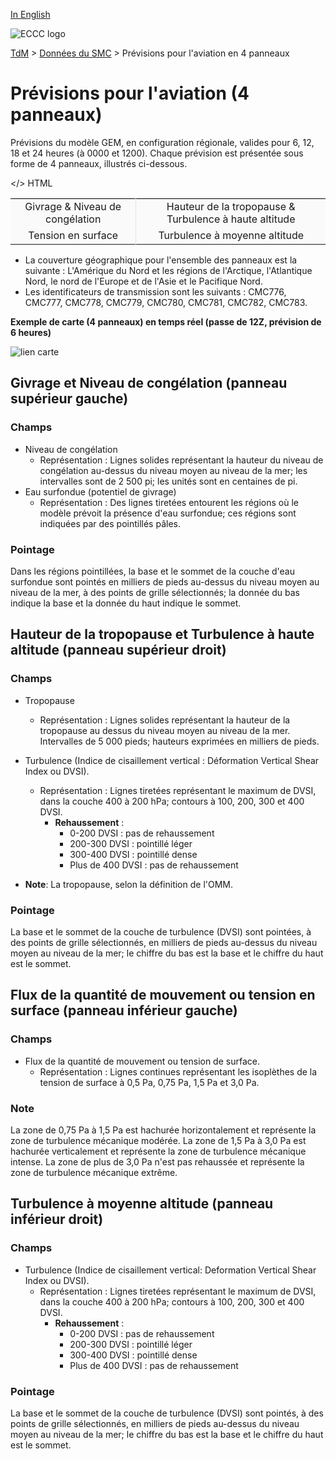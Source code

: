 [In English](aviation-package_en.md)

![ECCC logo](../../img_eccc-logo.png)

[TdM](../../readme_fr.md) > [Données du SMC](../readme_fr.md) > Prévisions pour l'aviation en 4 panneaux


# Prévisions pour l'aviation (4 panneaux)

Prévisions du modèle GEM, en configuration régionale, valides pour 6, 12, 18 et 24 heures (à 0000 et 1200). Chaque prévision est présentée sous forme de 4 panneaux, illustrés ci-dessous.

</> HTML
<table style="table-layout: fixed;text-align:center;vertical-align:top;border-width:1px" class="table table-striped table-hover">
   <tbody>
      <tr style="
         background-color: #fafafa;
         border: black;
         border-top: 1px solid black;
         border-left: 0px;
         border-right: 0px;
         ">
         <td st="" style="
            border-right: 1px solid #dee2e6;
            ">Givrage & Niveau de congélation</td>
         <td>Hauteur de la tropopause & Turbulence à haute altitude</td>
      </tr>
      <tr style="
        background-color: #fafafa;
        ">
         <td style="
            border-right: 1px solid #dee2e6;
            border-bottom: 0px;
            ">Tension en surface</td>
         <td>Turbulence à moyenne altitude</td>
      </tr>
   </tbody>
</table>

* La couverture géographique pour l'ensemble des panneaux est la suivante : L'Amérique du Nord et les régions de l'Arctique, l'Atlantique Nord, le nord de l'Europe et de l'Asie et le Pacifique Nord.
* Les identificateurs de transmission sont les suivants : CMC776, CMC777, CMC778, CMC779, CMC780, CMC781, CMC782, CMC783.

__Exemple de carte (4 panneaux) en temps réel (passe de 12Z, prévision de 6 heures)__

![lien carte](https://meteo.gc.ca/data/model_forecast/780_100.gif)

## Givrage et Niveau de congélation (panneau supérieur gauche)

### Champs

* Niveau de congélation
    * Représentation : Lignes solides représentant la hauteur du niveau de congélation au-dessus du niveau moyen au niveau de la mer; les intervalles sont de 2 500 pi; les unités sont en centaines de pi.
* Eau surfondue (potentiel de givrage)
    * Représentation : Des lignes tiretées entourent les régions où le modèle prévoit la présence d'eau surfondue; ces régions sont indiquées par des pointillés pâles.

### Pointage

Dans les régions pointillées, la base et le sommet de la couche d'eau surfondue sont pointés en milliers de pieds au-dessus du niveau moyen au niveau de la mer, à des points de grille sélectionnés; la donnée du bas indique la base et la donnée du haut indique le sommet.
 

## Hauteur de la tropopause et Turbulence à haute altitude (panneau supérieur droit)

### Champs

* Tropopause
    * Représentation : Lignes solides représentant la hauteur de la tropopause au dessus du niveau moyen au niveau de la mer. Intervalles de 5 000 pieds; hauteurs exprimées en milliers de pieds. 
* Turbulence (Indice de cisaillement vertical : Déformation Vertical Shear Index ou DVSI).
    * Représentation : Lignes tiretées représentant le maximum de DVSI, dans la couche 400 à 200 hPa; contours à 100, 200, 300 et 400 DVSI.
        * __Rehaussement__ :
            * 0-200 DVSI : pas de rehaussement
            * 200-300 DVSI : pointillé léger
            * 300-400 DVSI : pointillé dense
            * Plus de 400 DVSI : pas de rehaussement

* __Note__: La tropopause, selon la définition de l'OMM.

### Pointage 

La base et le sommet de la couche de turbulence (DVSI) sont pointées, à des points de grille sélectionnés, en milliers de pieds au-dessus du niveau moyen au niveau de la mer; le chiffre du bas est la base et le chiffre du haut est le sommet.


## Flux de la quantité de mouvement ou tension en surface (panneau inférieur gauche)

### Champs

* Flux de la quantité de mouvement ou tension de surface.
    * Représentation : Lignes continues représentant les isoplèthes de la tension de surface à  0,5 Pa, 0,75 Pa, 1,5 Pa et  3,0 Pa.

### Note

La zone de 0,75 Pa à 1,5 Pa est hachurée horizontalement et représente la zone de turbulence mécanique modérée.  La zone de 1,5 Pa à 3,0 Pa est hachurée verticalement et représente la zone de turbulence mécanique intense.  La zone de plus de 3,0 Pa n'est pas rehaussée et représente la zone de turbulence mécanique extrême.

## Turbulence à moyenne altitude (panneau inférieur droit)

### Champs 

* Turbulence (Indice de cisaillement vertical: Deformation Vertical Shear Index ou DVSI). 
    * Représentation : Lignes tiretées représentant le maximum de DVSI, dans la couche 400 à 200 hPa; contours à 100, 200, 300 et 400 DVSI.
        * __Rehaussement__ :
            * 0-200 DVSI : pas de rehaussement
            * 200-300 DVSI : pointillé léger
            * 300-400 DVSI : pointillé dense
            * Plus de 400 DVSI : pas de rehaussement

### Pointage

La base et le sommet de la couche de turbulence (DVSI) sont pointés, à des points de grille sélectionnés, en milliers de pieds au-dessus du niveau moyen au niveau de la mer; le chiffre du bas est la base et le chiffre du haut est le sommet.

